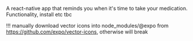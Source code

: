 A react-native app that reminds you when it's time to take your medication.
Functionality, install etc tbc

!!! manually download vector icons into node_modules/@expo from https://github.com/expo/vector-icons, otherwise will break